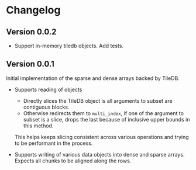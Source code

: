 # Changelog

## Version 0.0.2

- Support in-memory tiledb objects. Add tests.

## Version 0.0.1

Initial implementation of the sparse and dense arrays backed by TileDB. 

- Supports reading of objects
  - Directly slices the TileDB object is all arguments to subset are contiguous blocks. 
  - Otherwise redirects them to `multi_index`, if one of the argument to subset is a slice, drops the last because of inclusive upper bounds in this method. 

  This helps keeps slicing consistent across various operations and trying to be performant in the process.

- Supports writing of various data objects into dense and sparse arrays. Expects all chunks to be aligned along the rows. 
